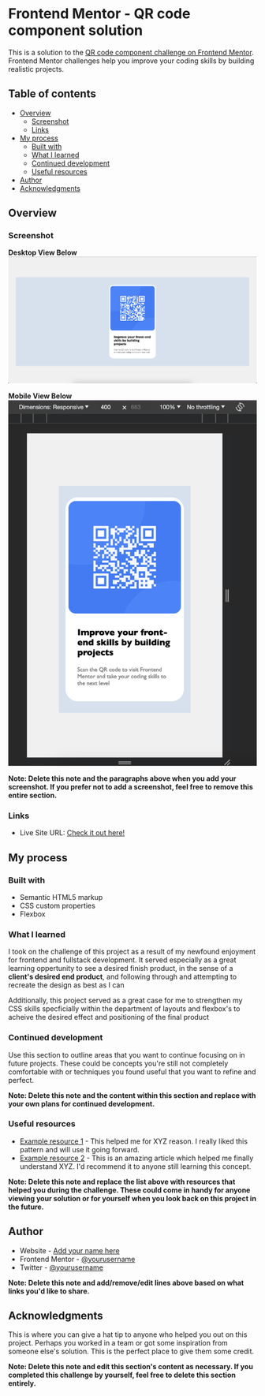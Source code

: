 # Frontend Mentor - QR code component solution

This is a solution to the [QR code component challenge on Frontend Mentor](https://www.frontendmentor.io/challenges/qr-code-component-iux_sIO_H). Frontend Mentor challenges help you improve your coding skills by building realistic projects. 

## Table of contents

- [Overview](#overview)
  - [Screenshot](#screenshot)
  - [Links](#links)
- [My process](#my-process)
  - [Built with](#built-with)
  - [What I learned](#what-i-learned)
  - [Continued development](#continued-development)
  - [Useful resources](#useful-resources)
- [Author](#author)
- [Acknowledgments](#acknowledgments)

## Overview

### Screenshot
**Desktop View Below**
![](./screenshots/desktop.png)

**Mobile View Below**
![](./screenshots/mobile.png)

**Note: Delete this note and the paragraphs above when you add your screenshot. If you prefer not to add a screenshot, feel free to remove this entire section.**

### Links

- Live Site URL: [Check it out here!](https://jamesparsaie.github.io/FrontendChallenge-QRCode/)

## My process

### Built with

- Semantic HTML5 markup
- CSS custom properties
- Flexbox


### What I learned

I took on the challenge of this project as a result of my newfound enjoyment for frontend and fullstack development. It served especially as a great learning oppertunity to see a desired finish product, in the sense of a **client's desired end product**, and following through and attempting to recreate the design as best as I can

Additionally, this project served as a great case for me to strengthen my CSS skills specficially within the department of layouts and flexbox's to acheive the desired effect and positioning of the final product

### Continued development

Use this section to outline areas that you want to continue focusing on in future projects. These could be concepts you're still not completely comfortable with or techniques you found useful that you want to refine and perfect.

**Note: Delete this note and the content within this section and replace with your own plans for continued development.**

### Useful resources

- [Example resource 1](https://www.example.com) - This helped me for XYZ reason. I really liked this pattern and will use it going forward.
- [Example resource 2](https://www.example.com) - This is an amazing article which helped me finally understand XYZ. I'd recommend it to anyone still learning this concept.

**Note: Delete this note and replace the list above with resources that helped you during the challenge. These could come in handy for anyone viewing your solution or for yourself when you look back on this project in the future.**

## Author

- Website - [Add your name here](https://www.your-site.com)
- Frontend Mentor - [@yourusername](https://www.frontendmentor.io/profile/yourusername)
- Twitter - [@yourusername](https://www.twitter.com/yourusername)

**Note: Delete this note and add/remove/edit lines above based on what links you'd like to share.**

## Acknowledgments

This is where you can give a hat tip to anyone who helped you out on this project. Perhaps you worked in a team or got some inspiration from someone else's solution. This is the perfect place to give them some credit.

**Note: Delete this note and edit this section's content as necessary. If you completed this challenge by yourself, feel free to delete this section entirely.**
